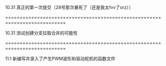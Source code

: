 10.31
真正的第一次提交（28号那次暴死了（还是我太fvv了orz））

===========================================================================

10.31
测试创建分支拉取合并的可能性

===========================================================================

11.1
新编写并录入了产生PWM波形和驱动舵机的函数文件
